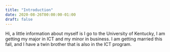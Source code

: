 ```yaml
---
title: "Introduction"
date: 2020-08-26T00:00:00-01:00
draft: false
---
```

Hi, a little information about myself is I go to the University of Kentucky, I am getting my major in ICT and my minor in business.
I am getting married this fall, and I have a twin brother that is also in the ICT program.
